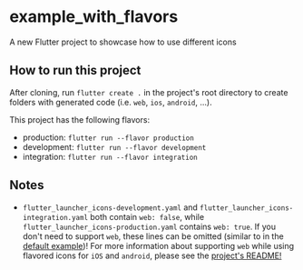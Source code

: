 # example_with_flavors

A new Flutter project to showcase how to use different icons

## How to run this project

After cloning, run `flutter create .` in the project's root directory to create folders with generated code (i.e. `web`, `ios`, `android`, ...).

This project has the following flavors:

- production: `flutter run --flavor production`
- development: `flutter run --flavor development`
- integration: `flutter run --flavor integration`

## Notes

- `flutter_launcher_icons-development.yaml` and `flutter_launcher_icons-integration.yaml` both contain `web: false`, while
`flutter_launcher_icons-production.yaml` contains `web: true`. If you don't need to support `web`, these lines can be omitted (similar to
in the [default example](../default_example))! For more information about supporting `web` while using flavored icons for
`iOS` and `android`, please see the [project's README!](../../README.md#flutter-run---flavor-doesnt-work-with-web)